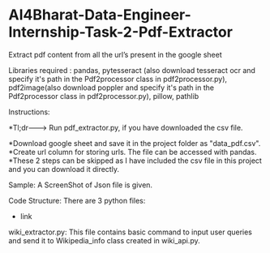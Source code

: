 # AI4Bharat-Data-Engineer-Internship-Task-2-Pdf-Extractor
Extract pdf content from all the url’s present in the google sheet


Libraries required : pandas, pytesseract (also download tesseract ocr and specify it's path in the Pdf2processor class in pdf2processor.py), pdf2image(also download poppler and specify it's path in the Pdf2processor class in pdf2processor.py), pillow, pathlib

Instructions: 

*Tl;dr---> Run pdf_extractor.py, if you have downloaded the csv file.

*Download google sheet and save it in the project folder as "data_pdf.csv".
*Create url column for storing urls. The file can be accessed with pandas.
*These 2 steps can be skipped as I have included the csv file in this project and you can download it directly.
          


Sample: A ScreenShot of Json file is given.

Code Structure: There are 3 python files:

* link

wiki_extractor.py: This file contains basic command to input user queries and send it to Wikipedia_info class created in wiki_api.py.
